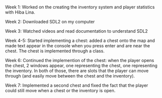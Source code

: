 Week 1:
Worked on the creating the inventory system and player statistics with Hiba Lina.

Week 2:
Downloaded SDL2 on my computer

Week 3:
Watched videos and read documentation to understand SDL2

Week 4-5:
Started implementing a chest: added a chest onto the map and made text appear in the console when you press enter and are near the chest. The chest is implemented through a class.

Week 6:
Continued the implemention of the chest: when the player opens the chest, 2 windows appear, one representing the chest, one representing the inventory. In both of those, there are slots that the player can move through (and easily move between the chest and the inventory).

Week 7:
Implemented a second chest and fixed the fact that the player could still move when a chest or the inventory is open.
